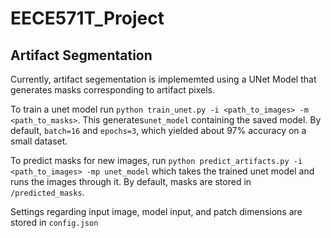 # EECE571T_Project

## Artifact Segmentation

Currently, artifact segementation is implememted using a UNet Model that generates masks corresponding to artifact pixels.


To train a unet model run `python train_unet.py -i <path_to_images> -m <path_to_masks>`. This generates`unet_model` containing the saved model. By default, `batch=16` and `epochs=3`, which yielded about 97% accuracy on a small dataset.

To predict masks for new images, run `python predict_artifacts.py -i <path_to_images> -mp unet_model` which takes the trained unet model and runs the images through it. By default, masks are stored in `/predicted_masks`.

Settings regarding input image, model input, and patch dimensions are stored in `config.json`

